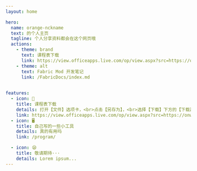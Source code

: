 ```yaml
---
layout: home

hero:
  name: orange-nckname
  text: 的个人主页
  tagline: 个人分享资料都会在这个网页哦
  actions:
    - theme: brand
      text: 课程表下载
      link: https://view.officeapps.live.com/op/view.aspx?src=https://onw.cc/1drv.ms?url=https://1drv.ms/x/s!Ar8BtB6LV-uigWw5udDXJTIOyLtV?e=PtEv4S
    - theme: alt
      text: Fabric Mod 开发笔记
      link: /FabricDocs/index.md
    

features:
  - icon: 📑
    title: 课程表下载
    details: 打开【文件】选项卡，<br>点击【另存为】，<br>选择【下载】下方的【下载副本】。
    link: https://view.officeapps.live.com/op/view.aspx?src=https://onw.cc/1drv.ms?url=https://1drv.ms/x/s!Ar8BtB6LV-uigWw5udDXJTIOyLtV?e=PtEv4S
  - icon: 🖥️
    title: 自己写的一些小工具
    details: 真的有用吗
    link: /program/

  - icon: 😪
    title: 敬请期待···
    details: Lorem ipsum...
---
```

